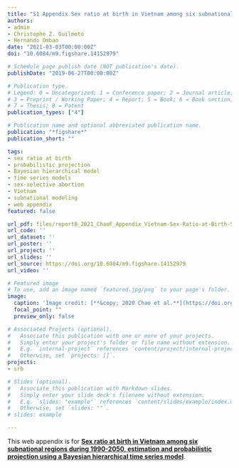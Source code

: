 ```yaml
---
title: "S1 Appendix Sex ratio at birth in Vietnam among six subnational regions during 1990-2050, estimation and probabilistic projection using a Bayesian hierarchical time series model"
authors:
- admin
- Christophe Z. Guilmoto
- Hernando Ombao
date: "2021-03-03T00:00:00Z"
doi: "10.6084/m9.figshare.14152979"

# Schedule page publish date (NOT publication's date).
publishDate: "2019-06-27T00:00:00Z"

# Publication type.
# Legend: 0 = Uncategorized; 1 = Conference paper; 2 = Journal article;
# 3 = Preprint / Working Paper; 4 = Report; 5 = Book; 6 = Book section;
# 7 = Thesis; 8 = Patent
publication_types: ["4"]

# Publication name and optional abbreviated publication name.
publication: "*figshare*"
publication_short: ""

tags:
- sex ratio at birth
- probabilistic projection
- Bayesian hierarchical model
- time series models
- sex-selective abortion
- Vietnam
- subnational modeling
- web appendix
featured: false

url_pdf: files/report8_2021_ChaoF_Appendix_Vietnam-Sex-Ratio-at-Birth-Subnational-Estimation-and-Projection.pdf.pdf
url_code: ''
url_dataset: ''
url_poster: ''
url_project: ''
url_slides: ''
url_source: https://doi.org/10.6084/m9.figshare.14152979
url_video: ''

# Featured image
# To use, add an image named `featured.jpg/png` to your page's folder. 
image:
  caption: 'Image credit: [**&copy; 2020 Chao et al.**](https://doi.org/10.6084/m9.figshare.14101583)'
  focal_point: ""
  preview_only: false

# Associated Projects (optional).
#   Associate this publication with one or more of your projects.
#   Simply enter your project's folder or file name without extension.
#   E.g. `internal-project` references `content/project/internal-project/index.md`.
#   Otherwise, set `projects: []`.
projects:
- srb

# Slides (optional).
#   Associate this publication with Markdown slides.
#   Simply enter your slide deck's filename without extension.
#   E.g. `slides: "example"` references `content/slides/example/index.md`.
#   Otherwise, set `slides: ""`.
# slides: example

---
```


This web appendix is for [**Sex ratio at birth in Vietnam among six subnational regions during 1990-2050, estimation and probabilistic projection using a Bayesian hierarchical time series model**](https://www.fengqingchao.com/publication/preprint5/).
